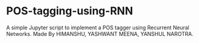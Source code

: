 # POS-tagging-using-RNN
A simple Jupyter script to implement a POS tagger using Recurrent Neural Networks.
Made By HIMANSHU, YASHWANT MEENA, YANSHUL NAROTRA.
